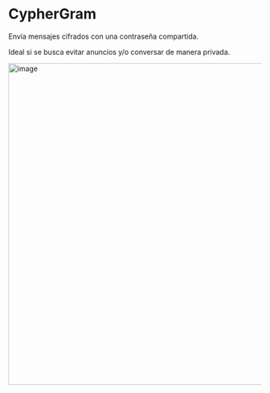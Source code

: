 # CypherGram
Envía mensajes cifrados con una contraseña compartida.

Ideal si se busca evitar anuncios y/o conversar de manera privada.

<img width="582" height="639" alt="image" src="https://github.com/user-attachments/assets/835bcc8a-16f6-49b2-ab39-f93990fc2a15" />
